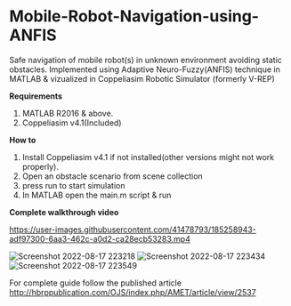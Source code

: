 # Mobile-Robot-Navigation-using-ANFIS
Safe navigation of mobile robot(s) in unknown environment avoiding static obstacles. Implemented using Adaptive Neuro-Fuzzy(ANFIS) technique in MATLAB &amp; vizualized in Coppeliasim Robotic Simulator (formerly V-REP)

**Requirements**
1. MATLAB R2016 & above.
2. Coppeliasim v4.1(Included)

**How to**
1. Install Coppeliasim v4.1 if not installed(other versions might not work properly).
2. Open an obstacle scenario from scene collection
3. press run to start simulation
4. In MATLAB open the main.m script & run

**Complete walkthrough video**


https://user-images.githubusercontent.com/41478793/185258943-adf97300-6aa3-462c-a0d2-ca28ecb53283.mp4


![Screenshot 2022-08-17 223218](https://user-images.githubusercontent.com/41478793/185257502-8f960ec7-aef2-474c-bf6c-92e50c65c007.png)
![Screenshot 2022-08-17 223434](https://user-images.githubusercontent.com/41478793/185257507-26410b8a-de4c-4d23-b235-5c2943552ce9.png)
![Screenshot 2022-08-17 223549](https://user-images.githubusercontent.com/41478793/185257517-57433924-ebd6-4cdc-9233-7ad0ec10a8f4.png)

For complete guide follow the published article 
http://hbrppublication.com/OJS/index.php/AMET/article/view/2537
